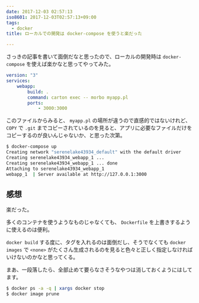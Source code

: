 ```yaml
---
date: 2017-12-03 02:57:13
iso8601: 2017-12-03T02:57:13+09:00
tags:
  - docker
title: ローカルでの開発は docker-compose を使うと楽だった

---
```


さっきの記事を書いて面倒だなと思ったので、ローカルの開発時は `docker-compose` を使えば楽かなと思ってやってみた。
```yaml docker-compose.yml
version: "3"
services:
    webapp:
        build: .
        command: carton exec -- morbo myapp.pl
        ports:
            - 3000:3000
```

このファイルからみると、 `myapp.pl` の場所が違うので直感的ではないけれど、 `COPY` で `.git` までコピーされているのを見ると、アプリに必要なファイルだけをコピーするのが良いんじゃないか、と思った次第。

```bash
$ docker-compose up
Creating network "serenelake43934_default" with the default driver
Creating serenelake43934_webapp_1 ...
Creating serenelake43934_webapp_1 ... done
Attaching to serenelake43934_webapp_1
webapp_1  | Server available at http://127.0.0.1:3000
```

## 感想

楽だった。

多くのコンテナを使うようなものじゃなくても、 `Dockerfile` を上書きするように使えるのは便利。

`docker build` する度に、タグを入れるのは面倒だし、そうでなくても `docker images` で `<none>` がたくさん生成されるのを見ると色々と正しく指定しなければいけないのかなと思ってくる。

まあ、一段落したら、全部止めて要らなさそうなやつは消しておくようにはしてます。

```bash
$ docker ps -a -q | xargs docker stop
$ docker image prune
```

